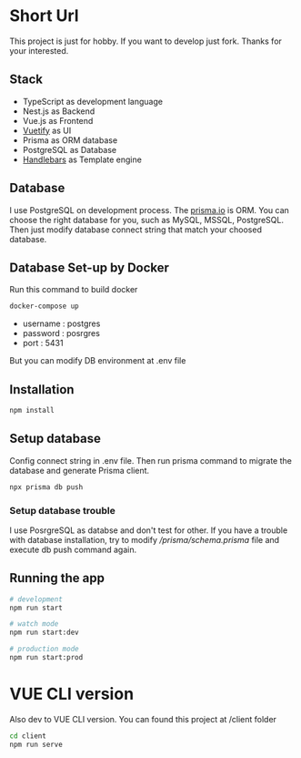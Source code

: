 # Short Url

This project is just for hobby. If you want to develop just fork. Thanks for your interested.

## Stack

- TypeScript as development language
- Nest.js as Backend
- Vue.js as Frontend
- [Vuetify](https://vuetifyjs.com/en/) as UI
- Prisma as ORM database
- PostgreSQL as Database
- [Handlebars](https://handlebarsjs.com/) as Template engine

## Database

I use PostgreSQL on development process. The [prisma.io](https://www.prisma.io/) is ORM. You can choose the right database for you, such as MySQL, MSSQL, PostgreSQL. Then just modify database connect string that match your choosed database.

## Database Set-up by Docker

Run this command to build docker

```bash
docker-compose up
```

- username : postgres
- password : posrgres
- port : 5431

But you can modify DB environment at .env file

## Installation

```bash
npm install
```

## Setup database

Config connect string in .env file. Then run prisma command to migrate the database and generate Prisma client.

```bash
npx prisma db push
```

### Setup database trouble

I use PosrgreSQL as databse and don't test for other. If you have a trouble with database installation, try to modify _/prisma/schema.prisma_ file and execute db push command again.

## Running the app

```bash
# development
npm run start

# watch mode
npm run start:dev

# production mode
npm run start:prod
```

# VUE CLI version

Also dev to VUE CLI version. You can found this project at /client folder

```bash
cd client
npm run serve
```
